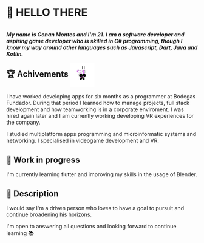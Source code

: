 # 👋 HELLO THERE

***<p style="float: right"> My name is Conan Montes and I'm 21. I am a software developer and aspiring game developer who is skilled in C# programming, though I know my way around other languages such as Javascript, Dart, Java and Kotlin.</p>***

## 🏆 Achivements <img src='Lilith.gif' width=64px height=64px align='center'>
I have worked developing apps for six months as a programmer at Bodegas Fundador. During that period I learned how to manage projects, full stack development and how teamworking is in a corporate enviroment. I was hired again later and I am currently working developing VR experiences for the company.

I studied multiplatform apps programming and microinformatic systems and networking. I specialised in videogame development and VR.

## 🌱 Work in progress
I'm currently learning flutter and improving my skills in the usage of Blender.

## 💬 Description
I would say I'm a driven person who loves to have a goal to pursuit and continue broadening his horizons.

I'm open to answering all questions and looking forward to continue learning 📚

<!--
**ConanMG/ConanMG** is a ✨ _special_ ✨ repository because its `README.md` (this file) appears on your GitHub profile.

Here are some ideas to get you started:

- 🔭 I’m currently working on ...
- 🌱 I’m currently learning ...
- 👯 I’m looking to collaborate on ...
- 🤔 I’m looking for help with ...
- 💬 Ask me about ...
- 📫 How to reach me: ...
- 😄 Pronouns: ...
- ⚡ Fun fact: ...
-->
